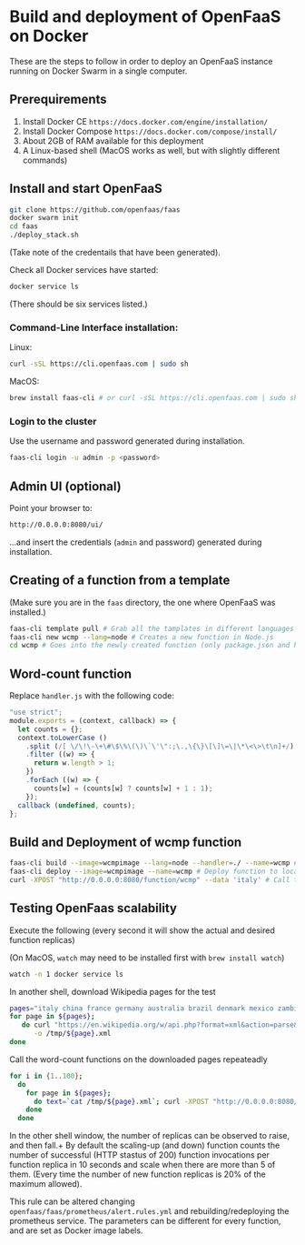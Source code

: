 # Build and deployment of OpenFaaS on Docker

These are the steps to follow in order to deploy an OpenFaaS instance running on Docker Swarm in a single computer.


## Prerequirements

1. Install Docker CE `https://docs.docker.com/engine/installation/`
2. Install Docker Compose `https://docs.docker.com/compose/install/`
3. About 2GB of RAM available for this deployment
4. A Linux-based shell (MacOS works as well, but with slightly different commands)


## Install and start OpenFaaS

```bash
git clone https://github.com/openfaas/faas
docker swarm init
cd faas
./deploy_stack.sh
```
(Take note of the credentails that have been generated).

Check all Docker services have started:

```bash
docker service ls
```
(There should be six services listed.)


### Command-Line Interface installation:

Linux:

```bash
curl -sSL https://cli.openfaas.com | sudo sh
```

MacOS:

```bash
brew install faas-cli # or curl -sSL https://cli.openfaas.com | sudo sh
```


### Login to the cluster

Use the username and password generated during installation.

```bash
faas-cli login -u admin -p <password>
```


## Admin UI (optional)

Point your browser to:

```bash
http://0.0.0.0:8080/ui/
```

...and insert the credentials (`admin` and password) generated during installation.


## Creating of a function from a template

(Make sure you are in the `faas` directory, the one where OpenFaaS was installed.)

```bash
faas-cli template pull # Grab all the tamplates in different languages
faas-cli new wcmp --lang=node # Creates a new function in Node.js
cd wcmp # Goes into the newly created function (only package.json and handler.js there)
```


## Word-count function 

Replace `handler.js` with the following code:

```javascript
"use strict";
module.exports = (context, callback) => {
  let counts = {};
  context.toLowerCase ()
    .split (/[ \/\!\-\+\#\$\%\(\)\`\'\":;\.,\{\}\[\]\=\|\*\<\>\t\n]+/)
    .filter ((w) => {
      return w.length > 1;
    })
    .forEach ((w) => {
      counts[w] = (counts[w] ? counts[w] + 1 : 1);
    });
  callback (undefined, counts);
};
```


## Build and Deployment of wcmp function

```bash
faas-cli build --image=wcmpimage --lang=node --handler=./ --name=wcmp # Build image
faas-cli deploy --image=wcmpimage --name=wcmp # Deploy function to local OpenFaaS instance
curl -XPOST "http://0.0.0.0:8080/function/wcmp" --data 'italy' # Call the function 
```


## Testing OpenFaas scalability

Execute the following (every second it will show the actual and desired function replicas)

(On MacOS, `watch` may need to be installed first with `brew install watch`)

```bash
watch -n 1 docker service ls
```

In another shell, download Wikipedia pages for the test

```bash
pages="italy china france germany australia brazil denmark mexico zambia thailand"
for page in ${pages};
   do curl "https://en.wikipedia.org/w/api.php?format=xml&action=parse&prop=wikitext&page=${page}"\
      -o /tmp/${page}.xml      
done
```

Call the word-count functions on the downloaded pages repeateadly  

```bash
for i in {1..100};
  do
    for page in ${pages};
      do text=`cat /tmp/${page}.xml`; curl -XPOST "http://0.0.0.0:8080/function/wcmp" --data '${text}' -o /dev/null -s -w "%{http_code} `date`\n"       
    done
  done
```

In the other shell window, the number of replicas can be observed to raise, and then fall.+
By default the scaling-up (and down) function counts the number of successful (HTTP stastus of 200) function
invocations per function replica in 10 seconds and scale when there are more than 5 of them.
(Every time the number of new function replicas is 20% of the maximum allowed).
  
This rule can be altered changing `openfaas/faas/prometheus/alert.rules.yml` and rebuilding/redeploying  the prometheus service. 
The parameters can be different for every function, and are set as Docker image labels.
  
